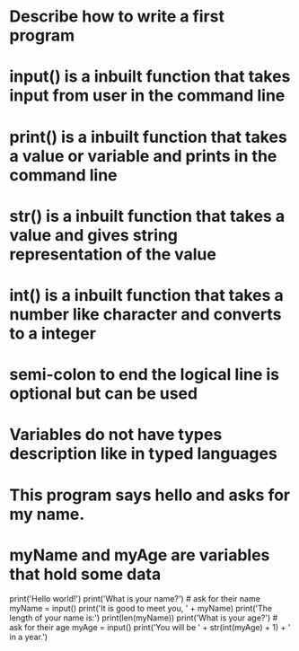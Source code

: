 # Describe how to write a first program

# input() is a inbuilt function that takes input from user in the command line
# print() is a inbuilt function that takes a value or variable and prints in the command line
# str() is a inbuilt function that takes a value and gives string representation of the value
# int()  is a inbuilt function that takes a number like character and converts to a integer
# semi-colon to end the logical line is optional but can be used
# Variables do not have types description like in typed languages

# This program says hello and asks for my name.
# myName and myAge are variables that hold some data

print('Hello world!')
print('What is your name?')    # ask for their name
myName = input()
print('It is good to meet you, ' + myName)
print('The length of your name is:')
print(len(myName))
print('What is your age?')    # ask for their age
myAge = input()
print('You will be ' + str(int(myAge) + 1) + ' in a year.')
